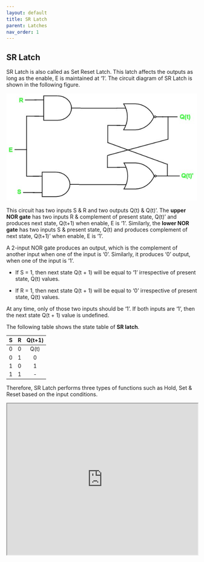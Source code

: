 ```yaml
---
layout: default
title: SR Latch
parent: Latches
nav_order: 1
---
```


## SR Latch

SR Latch is also called as Set Reset Latch. This latch affects the outputs as long as the enable, E is maintained at ‘1’. The circuit diagram of SR Latch is shown in the following figure.

<div style="text-align:center"><img src="../../assets/images/sr_latch.jpg" /></div>

This circuit has two inputs S & R and two outputs Q(t) & Q(t)’. The **upper NOR gate** has two inputs R & complement of present state, Q(t)’ and produces next state, Q(t+1) when enable, E is ‘1’.
Similarly, the **lower NOR gate** has two inputs S & present state, Q(t) and produces complement of next state, Q(t+1)’ when enable, E is ‘1’.

A 2-input NOR gate produces an output, which is the complement of another input when one of the input is ‘0’. Similarly, it produces ‘0’ output, when one of the input is ‘1’.

* If S = 1, then next state Q(t + 1) will be equal to ‘1’ irrespective of present state, Q(t) values.

* If R = 1, then next state Q(t + 1) will be equal to ‘0’ irrespective of present state, Q(t) values.

At any time, only of those two inputs should be ‘1’. If both inputs are ‘1’, then the next state Q(t + 1) value is undefined.

The following table shows the state table of **SR latch**.

| S      |    R    |   Q(t+1) |
|:------:|:-------:|:--------:|
|  0     |    0    |  Q(t)    |
|  0     |    1    |    0     |
|  1     |    0    |    1     |
|  1     |    1    |    -     |


Therefore, SR Latch performs three types of functions such as Hold, Set & Reset based on the input conditions.



<iframe width="100%" height="400px" src="https://circuitverse.org/simulator/embed/13774" id="projectPreview" scrolling="no" webkitAllowFullScreen mozAllowFullScreen allowFullScreen> </iframe>